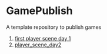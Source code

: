 # GamePublish
A template repository to publish games

1. [first player scene day 1](coin-dash)
2. [player_scene_day2](player_scene_830)
